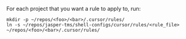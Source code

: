 For each project that you want a rule to apply to, run:

    mkdir -p ~/repos/<foo>/<bar>/.cursor/rules/
    ln -s ~/repos/jasper-tms/shell-configs/cursor/rules/<rule_file> ~/repos/<foo>/<bar>/.cursor/rules/


